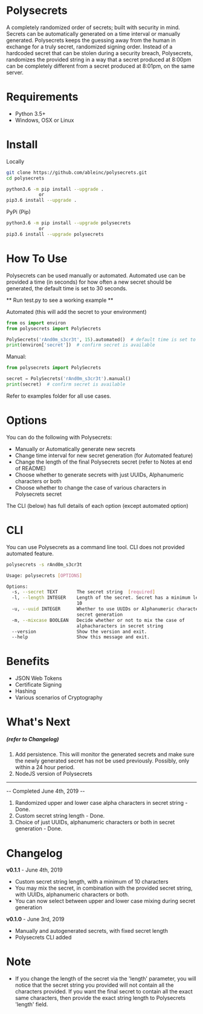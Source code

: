 # Polysecrets

A completely randomized order of secrets; built with security in mind. Secrets can be automatically generated
on a time interval or manually generated. Polysecrets keeps the guessing away from the human in exchange for
a truly secret, randomized signing order. Instead of a hardcoded secret that can be stolen during a security
breach, Polysecrets, randomizes the provided string in a way that a secret produced at 8:00pm can be completely
different from a secret produced at 8:01pm, on the same server.

# Requirements
* Python 3.5+
* Windows, OSX or Linux

# Install
Locally
```bash
git clone https://github.com/ableinc/polysecrets.git
cd polysecrets

python3.6 -m pip install --upgrade .
            or 
pip3.6 install --upgrade .
```
PyPi (Pip)
```bash
python3.6 -m pip install --upgrade polysecrets
            or
pip3.6 install --upgrade polysecrets
```
# How To Use
Polysecrets can be used manually or automated. Automated use can be provided a time (in seconds) for
how often a new secret should be generated, the default time is set to 30 seconds. <br />

** Run test.py to see a working example ** <br />

Automated (this will add the secret to your environment)
```python
from os import environ
from polysecrets import PolySecrets

PolySecrets('rAnd0m_s3cr3t', 15).automated()  # default time is set to 30 seconds
print(environ['secret'])  # confirm secret is available
```

Manual: 
```python
from polysecrets import PolySecrets

secret = PolySecrets('rAnd0m_s3cr3t').manual()
print(secret)  # confirm secret is available
```

Refer to examples folder for all use cases.

# Options
You can do the following with Polysecrets:
* Manually or Automatically generate new secrets
* Change time interval for new secret generation (for Automated feature)
* Change the length of the final Polysecrets secret (refer to Notes at end of README)
* Choose whether to generate secrets with just UUIDs, Alphanumeric characters or both
* Choose whether to change the case of various characters in Polysecrets secret

The CLI (below) has full details of each option (except automated option)

# CLI
You can use Polysecrets as a command line tool. CLI does not provided automated feature. <br />
```bash
polysecrets -s rAnd0m_s3cr3t
```

```bash 
Usage: polysecrets [OPTIONS]

Options:
  -s, --secret TEXT       The secret string  [required]
  -l, --length INTEGER    Length of the secret. Secret has a minimum length of
                          10
  -u, --uuid INTEGER      Whether to use UUIDs or Alphanumeric characters for
                          secret generation
  -m, --mixcase BOOLEAN   Decide whether or not to mix the case of
                          alphacharacters in secret string
  --version               Show the version and exit.
  --help                  Show this message and exit.

```

# Benefits
* JSON Web Tokens
* Certificate Signing
* Hashing
* Various scenarios of Cryptography

# What's Next <h5>(refer to Changelog)</h5>
1. Add persistence. This will monitor the generated secrets and make sure the newly generated secret
has not be used previously. Possibly, only within a 24 hour period.
2. NodeJS version of Polysecrets
________
 -- Completed June 4th, 2019 -- <br />
1. Randomized upper and lower case alpha characters in secret string - Done. <br />
2. Custom secret string length - Done. <br />
3. Choice of just UUIDs, alphanumeric characters or both in secret generation - Done. <br />

# Changelog
**v0.1.1** - June 4th, 2019
* Custom secret string length, with a minimum of 10 characters
* You may mix the secret, in combination with the provided secret string, with UUIDs, alphanumeric characters or both.
* You can now select between upper and lower case mixing during secret generation

**v0.1.0** - June 3rd, 2019
* Manually and autogenerated secrets, with fixed secret length
* Polysecrets CLI added

# Note

- If you change the length of the secret via the 'length' parameter, you will notice that the 
secret string you provided will not contain all the characters provided. If you want the final
secret to contain all the exact same characters, then provide the exact string length to 
Polysecrets 'length' field.
